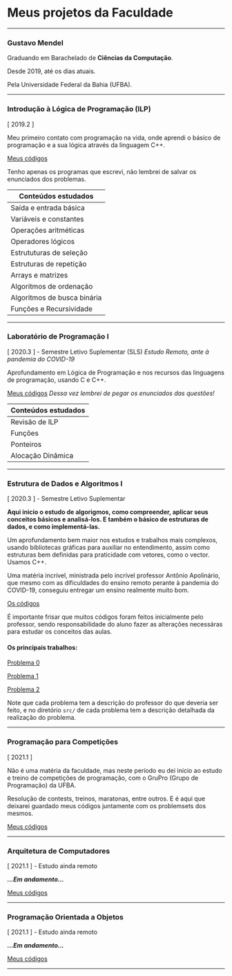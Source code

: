 # Meus projetos da Faculdade
---
### Gustavo Mendel
Graduando em Barachelado de **Ciências da Computação**.

Desde 2019, até os dias atuais.

Pela Universidade Federal da Bahia (UFBA).

---

### Introdução à Lógica de Programação (ILP)
[ 2019.2 ]

Meu primeiro contato com programação na vida, onde aprendi o básico de programação e a sua lógica através da linguagem C++.

[Meus códigos](https://github.com/gustavo-mendel/projetos-da-faculdade/tree/master/introducao-a-logica-de-programacao)

Tenho apenas os programas que escrevi, não lembrei de salvar os enunciados dos problemas.

|Conteúdos estudados        |
|---------------------------|
|Saída e entrada básica     |
|Variáveis e constantes     |
|Operações aritméticas      |
|Operadores lógicos         |
|Estrututuras de seleção    |
|Estruturas de repetição    |
|Arrays e matrizes          |
|Algoritmos de ordenação    |
|Algoritmos de busca binária|
|Funções e Recursividade    |

---
### Laboratório de Programação I
[ 2020.3 ] - Semestre Letivo Suplementar (SLS)
*Estudo Remoto, ante à pandemia do COVID-19*

Aprofundamento em Lógica de Programação e nos recursos das linguagens de programação, usando C e C++.

[Meus códigos](https://github.com/gustavo-mendel/projetos-da-faculdade/tree/master/laboratorio-de-programacao)
*Dessa vez lembrei de pegar os enunciados das questões!*

| Conteúdos estudados |
|---------------------|
| Revisão de ILP      |
| Funções             |
| Ponteiros           |
| Alocação Dinâmica   |

---
### Estrutura de Dados e Algoritmos I
[ 2020.3 ] - Semestre Letivo Suplementar

**Aqui inicio o estudo de algorigmos, como compreender, aplicar seus conceitos básicos e analisá-los.
E também o básico de estruturas de dados, e como implementá-las.**

Um aprofundamento bem maior nos estudos e trabalhos mais complexos, usando bibliotecas gráficas para auxiliar no entendimento, assim como estruturas bem definidas para praticidade com vetores, como o vector. Usamos C++.

Uma matéria incrível, ministrada pelo incrível professor Antônio Apolinário, que mesmo com as dificuldades do ensino remoto perante à pandemia do COVID-19, conseguiu entregar um ensino realmente muito bom.

[Os códigos](https://github.com/gustavo-mendel/projetos-da-faculdade/tree/master/estrutura-de-dados-e-algoritmos)

É importante frisar que muitos códigos foram feitos inicialmente pelo professor, sendo responsabilidade do aluno fazer as alterações necessáras para estudar os conceitos das aulas.

#### Os principais trabalhos:
[Problema 0](https://github.com/gustavo-mendel/projetos-da-faculdade/tree/master/estrutura-de-dados-e-algoritmos/problema-0-ordenacao-gustavo-mendel)

[Problema 1](https://github.com/gustavo-mendel/projetos-da-faculdade/tree/master/estrutura-de-dados-e-algoritmos/problema-1---gerenciando-playlists-grupo-4)

[Problema 2](https://github.com/gustavo-mendel/projetos-da-faculdade/tree/master/estrutura-de-dados-e-algoritmos/problema-2-grupo4)

Note que cada problema tem a descrição do professor do que deveria ser feito, e no diretório `src/` de cada problema tem a descrição detalhada da realização do problema.

---
### Programação para Competições
[ 2021.1 ]

Não é uma matéria da faculdade, mas neste período eu dei início ao estudo e treino de competições de programação, com o GruPro (Grupo de Programação) da UFBA.

Resolução de contests, treinos, maratonas, entre outros.
E é aqui que deixarei guardado meus códigos juntamente com os problemsets dos mesmos.

[Meus códigos](https://github.com/gustavo-mendel/projetos-da-faculdade/tree/master/competicao)

---
### Arquitetura de Computadores
[ 2021.1 ] - Estudo ainda remoto

**_...Em andamento..._**

[Meus códigos](https://github.com/gustavo-mendel/projetos-da-faculdade/tree/master/arquitetura-de-computadores)

---
### Programação Orientada a Objetos
[ 2021.1 ] - Estudo ainda remoto

**_...Em andamento..._**

[Meus códigos](https://github.com/gustavo-mendel/projetos-da-faculdade/tree/master/programacao-orientada-a-objetos)

---
